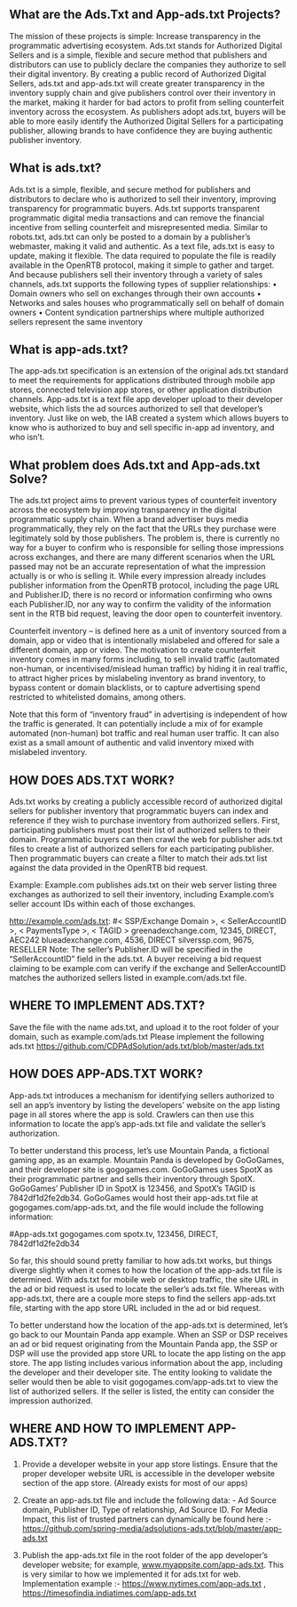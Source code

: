 ## What are the Ads.Txt and App-ads.txt Projects?
The mission of these projects is simple: Increase transparency in the programmatic advertising ecosystem. Ads.txt stands for Authorized Digital Sellers and is a simple, flexible and secure method that publishers and distributors can use to publicly declare the companies they authorize to sell their digital inventory.
By creating a public record of Authorized Digital Sellers, ads.txt and app-ads.txt will create greater transparency in the inventory supply chain and give publishers control over their inventory in the market, making it harder for bad actors to profit from selling counterfeit inventory across the ecosystem. As publishers adopt ads.txt, buyers will be able to more easily identify the Authorized Digital Sellers for a participating publisher, allowing brands to have confidence they are buying authentic publisher inventory.


## What is ads.txt?
Ads.txt is a simple, flexible, and secure method for publishers and distributors to declare who is authorized to sell their inventory, improving transparency for programmatic buyers.
Ads.txt supports transparent programmatic digital media transactions and can remove the financial incentive from selling counterfeit and misrepresented media. Similar to robots.txt, ads.txt can only be posted to a domain by a publisher’s webmaster, making it valid and authentic. As a text file, ads.txt is easy to update, making it flexible. The data required to populate the file is readily available in the OpenRTB protocol, making it simple to gather and target. And because publishers sell their inventory through a variety of sales channels, ads.txt supports the following types of supplier relationships:
• Domain owners who sell on exchanges through their own accounts • Networks and sales houses who programmatically sell on behalf of domain owners • Content syndication partnerships where multiple authorized sellers represent the same inventory

## What is app-ads.txt?
The app-ads.txt specification is an extension of the original ads.txt standard to meet the requirements for applications distributed through mobile app stores, connected television app stores, or other application distribution channels. App-ads.txt is a text file app developer upload to their developer website, which lists the ad sources authorized to sell that developer’s inventory. Just like on web, the IAB created a system which allows buyers to know who is authorized to buy and sell specific in-app ad inventory, and who isn’t.

## What problem does Ads.txt and App-ads.txt Solve?
The ads.txt project aims to prevent various types of counterfeit inventory across the ecosystem by improving transparency in the digital programmatic supply chain. When a brand advertiser buys media programmatically, they rely on the fact that the URLs they purchase were legitimately sold by those publishers. The problem is, there is currently no way for a buyer to confirm who is responsible for selling those impressions across exchanges, and there are many different scenarios when the URL passed may not be an accurate representation of what the impression actually is or who is selling it. While every impression already includes publisher information from the OpenRTB protocol, including the page URL and Publisher.ID, there is no record or information confirming who owns each Publisher.ID, nor any way to confirm the validity of the information sent in the RTB bid request, leaving the door open to counterfeit inventory.

Counterfeit inventory – is defined here as a unit of inventory sourced from a domain, app or video that is intentionally mislabeled and offered for sale a different domain, app or video. The motivation to create counterfeit inventory comes in many forms including, to sell invalid traffic (automated non-human, or incentivised/mislead human traffic) by hiding it in real traffic, to attract higher prices by mislabeling inventory as brand inventory, to bypass content or domain blacklists, or to capture advertising spend restricted to whitelisted domains, among others.

Note that this form of “inventory fraud” in advertising is independent of how the traffic is generated. It can potentially include a mix of for example automated (non-human) bot traffic and real human user traffic. It can also exist as a small amount of authentic and valid inventory mixed with mislabeled inventory.

## HOW DOES ADS.TXT WORK?
Ads.txt works by creating a publicly accessible record of authorized digital sellers for publisher inventory that programmatic buyers can index and reference if they wish to purchase inventory from authorized sellers. First, participating publishers must post their list of authorized sellers to their domain. Programmatic buyers can then crawl the web for publisher ads.txt files to create a list of authorized sellers for each participating publisher. Then programmatic buyers can create a filter to match their ads.txt list against the data provided in the OpenRTB bid request.

Example: Example.com publishes ads.txt on their web server listing three exchanges as authorized to sell their inventory, including Example.com’s seller account IDs within each of those exchanges.

http://example.com/ads.txt: #< SSP/Exchange Domain >, < SellerAccountID >, < PaymentsType >, < TAGID > greenadexchange.com, 12345, DIRECT, AEC242 blueadexchange.com, 4536, DIRECT silverssp.com, 9675, RESELLER
Note: The seller’s Publisher.ID will be specified in the “SellerAccountID” field in the ads.txt. A buyer receiving a bid request claiming to be example.com can verify if the exchange and SellerAccountID matches the authorized sellers listed in example.com/ads.txt file.

## WHERE TO IMPLEMENT ADS.TXT?
Save the file with the name ads.txt, and upload it to the root folder of your domain, such as example.com/ads.txt
Please implement the following ads.txt
https://github.com/CDPAdSolution/ads.txt/blob/master/ads.txt


## HOW DOES APP-ADS.TXT WORK?
App-ads.txt introduces a mechanism for identifying sellers authorized to sell an app’s inventory by listing the developers’ website on the app listing page in all stores where the app is sold. Crawlers can then use this information to locate the app’s app-ads.txt file and validate the seller’s authorization.

To better understand this process, let’s use Mountain Panda, a fictional gaming app, as an example. Mountain Panda is developed by GoGoGames, and their developer site is gogogames.com. GoGoGames uses SpotX as their programmatic partner and sells their inventory through SpotX. GoGoGames’ Publisher ID in SpotX is 123456, and SpotX’s TAGID is 7842df1d2fe2db34. GoGoGames would host their app-ads.txt file at gogogames.com/app-ads.txt, and the file would include the following information:

#App-ads.txt gogogames.com
spotx.tv, 123456, DIRECT, 7842df1d2fe2db34

So far, this should sound pretty familiar to how ads.txt works, but things diverge slightly when it comes to how the location of the app-ads.txt file is determined. With ads.txt for mobile web or desktop traffic, the site URL in the ad or bid request is used to locate the seller’s ads.txt file. Whereas with app-ads.txt, there are a couple more steps to find the sellers app-ads.txt file, starting with the app store URL included in the ad or bid request. 

To better understand how the location of the app-ads.txt is determined, let’s go back to our Mountain Panda app example. When an SSP or DSP receives an ad or bid request originating from the Mountain Panda app, the SSP or DSP will use the provided app store URL to locate the app listing on the app store.  The app listing includes various information about the app, including the developer and their developer site. The entity looking to validate the seller would then be able to visit gogogames.com/app-ads.txt to view the list of authorized sellers. If the seller is listed, the entity can consider the impression authorized.

## WHERE AND HOW TO IMPLEMENT APP-ADS.TXT?
1.	Provide a developer website in your app store listings. Ensure that the proper developer website URL is accessible in the developer website section of the app store. (Already exists for most of our apps)

2.	Create an app-ads.txt file and include the following data: - Ad Source domain, Publisher ID, Type of relationship, Ad Source ID. For Media Impact, this list of trusted partners can dynamically be found here :-  https://github.com/spring-media/adsolutions-ads.txt/blob/master/app-ads.txt

3.	Publish the app-ads.txt file in the root folder of the app developer’s developer website; for example, www.myappsite.com/app-ads.txt. This is very similar to how we implemented it for ads.txt for web.
Implementation example :- https://www.nytimes.com/app-ads.txt  , https://timesofindia.indiatimes.com/app-ads.txt




